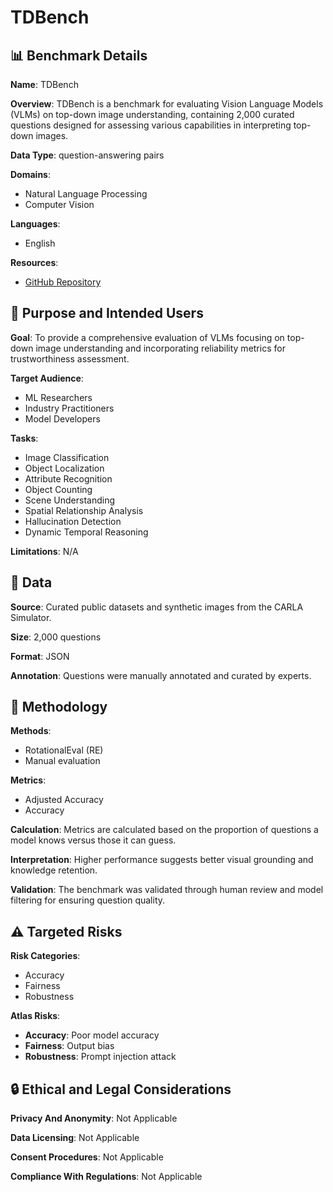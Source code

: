 # TDBench

## 📊 Benchmark Details

**Name**: TDBench

**Overview**: TDBench is a benchmark for evaluating Vision Language Models (VLMs) on top-down image understanding, containing 2,000 curated questions designed for assessing various capabilities in interpreting top-down images.

**Data Type**: question-answering pairs

**Domains**:
- Natural Language Processing
- Computer Vision

**Languages**:
- English

**Resources**:
- [GitHub Repository](https://github.com/Columbia-ICSL/TDBench)

## 🎯 Purpose and Intended Users

**Goal**: To provide a comprehensive evaluation of VLMs focusing on top-down image understanding and incorporating reliability metrics for trustworthiness assessment.

**Target Audience**:
- ML Researchers
- Industry Practitioners
- Model Developers

**Tasks**:
- Image Classification
- Object Localization
- Attribute Recognition
- Object Counting
- Scene Understanding
- Spatial Relationship Analysis
- Hallucination Detection
- Dynamic Temporal Reasoning

**Limitations**: N/A

## 💾 Data

**Source**: Curated public datasets and synthetic images from the CARLA Simulator.

**Size**: 2,000 questions

**Format**: JSON

**Annotation**: Questions were manually annotated and curated by experts.

## 🔬 Methodology

**Methods**:
- RotationalEval (RE)
- Manual evaluation

**Metrics**:
- Adjusted Accuracy
- Accuracy

**Calculation**: Metrics are calculated based on the proportion of questions a model knows versus those it can guess.

**Interpretation**: Higher performance suggests better visual grounding and knowledge retention.

**Validation**: The benchmark was validated through human review and model filtering for ensuring question quality.

## ⚠️ Targeted Risks

**Risk Categories**:
- Accuracy
- Fairness
- Robustness

**Atlas Risks**:
- **Accuracy**: Poor model accuracy
- **Fairness**: Output bias
- **Robustness**: Prompt injection attack

## 🔒 Ethical and Legal Considerations

**Privacy And Anonymity**: Not Applicable

**Data Licensing**: Not Applicable

**Consent Procedures**: Not Applicable

**Compliance With Regulations**: Not Applicable
